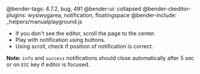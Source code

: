 @bender-tags: 4.7.2, bug, 491
@bender-ui: collapsed
@bender-ckeditor-plugins: wysiwygarea, notification, floatingspace
@bender-include: _helpers/manualplayground.js

* If you don't see the editor, scroll the page to the center.
* Play with notification using buttons.
* Using scroll, check if position of notification is correct.

**Note:** `info` and `success` notifications should close automatically after 5 sec or on `ESC` key if editor is focused.

